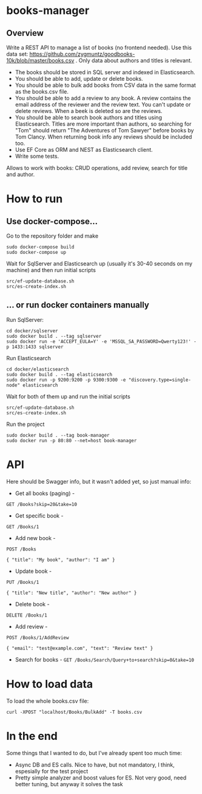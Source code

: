 # books-manager
## Overview
Write a REST API to manage a list of books (no frontend needed).  Use this data set: https://github.com/zygmuntz/goodbooks-10k/blob/master/books.csv . Only data about authors and titles is relevant.
* The books should be stored in SQL server and indexed in Elasticsearch.
* You should be able to add, update or delete books.
* You should be able to bulk add books from CSV data in the same format as the books.csv file.
* You should be able to add a review to any book. A review contains the email address of the reviewer and the review text. You can't update or delete reviews. When a beek is deleted so are the reviews.
* You should be able to search book authors and titles using Elasticsearch. Titles are more important than authors, so searching for "Tom" should return "The Adventures of Tom Sawyer" before books by Tom Clancy. When returning book info any reviews should be included too.
* Use EF Core as ORM and NEST as Elasticsearch client.
* Write some tests.

Allows to work with books: CRUD operations, add review, search for title and author.

# How to run
## Use docker-compose...
Go to the repository folder and make
```
sudo docker-compose build
sudo docker-compose up
```

Wait for SqlServer and Elasticsearch up (usually it's 30-40 seconds on my machine) and then run initial scripts
```
src/ef-update-database.sh
src/es-create-index.sh
```

## ... or run docker containers manually
Run SqlServer:
```
cd docker/sqlserver
sudo docker build . --tag sqlserver
sudo docker run -e 'ACCEPT_EULA=Y' -e 'MSSQL_SA_PASSWORD=Qwerty123!' -p 1433:1433 sqlserver
```

Run Elasticsearch
```
cd docker/elasticsearch
sudo docker build . --tag elasticsearch
sudo docker run -p 9200:9200 -p 9300:9300 -e "discovery.type=single-node" elasticsearch
```

Wait for both of them up and run the initial scripts
```
src/ef-update-database.sh
src/es-create-index.sh
```

Run the project
```
sudo docker build . --tag book-manager
sudo docker run -p 80:80 --net=host book-manager
```

# API
Here should be Swagger info, but it wasn't added yet, so just manual info:
- Get all books (paging) - 
```
GET /Books?skip=20&take=10
``` 
- Get specific book - 
```
GET /Books/1
```
- Add new book - 
```
POST /Books

{ "title": "My book", "author": "I am" }
```
- Update book -
```
PUT /Books/1

{ "title": "New title", "author": "New author" }
```
- Delete book - 
```
DELETE /Books/1
```
- Add review -
```
POST /Books/1/AddReview

{ "email": "test@example.com", "text": "Review text" }
```
- Search for books - `GET /Books/Search/Query+to+search?skip=0&take=10`

# How to load data
To load the whole books.csv file:
```
curl -XPOST "localhost/Books/BulkAdd" -T books.csv 
```

# In the end
Some things that I wanted to do, but I've already spent too much time:
- Async DB and ES calls. Nice to have, but not mandatory, I think, espesially for the test project
- Pretty simple analyzer and boost values for ES. Not very good, need better tuning, but anyway it solves the task 

